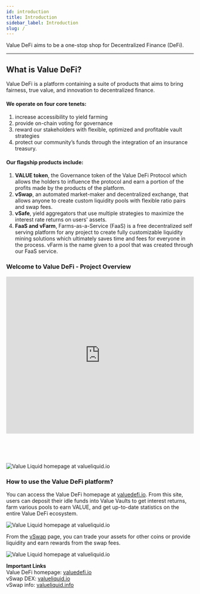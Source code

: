 ```yaml
---
id: introduction
title: Introduction
sidebar_label: Introduction
slug: /
---
```


Value DeFi aims to be a one-stop shop for Decentralized Finance (DeFi).

---


## **What is Value DeFi?**

Value DeFi is a platform containing a suite of products that aims to bring fairness, true value, and innovation to decentralized finance. 

#### **We operate on four core tenets:** 

1. increase accessibility to yield farming
2. provide on-chain voting for governance
3. reward our stakeholders with flexible, optimized and profitable vault strategies
4. protect our community’s funds through the integration of an insurance treasury.

#### Our flagship products include:

1. **VALUE token**, the Governance token of the Value DeFi Protocol which allows the holders to influence the protocol and earn a portion of the profits made by the products of the platform.  
2. **vSwap**, an automated market-maker and decentralized exchange, that allows anyone to create custom liquidity pools with flexible ratio pairs and swap fees. 
3. **vSafe**, yield aggregators that use multiple strategies to maximize the interest rate returns on users' assets.
4. **FaaS and vFarm**, Farms-as-a-Service (FaaS) is a free decentralized self serving platform for any project to create fully customizable liquidity mining solutions which ultimately saves time and fees for everyone in the process. vFarm is the name given to a pool that was created through our FaaS service.

### Welcome to Value DeFi - Project Overview

<iframe width="100%" height="422" src="https://www.youtube.com/embed/LKdKU_u9R9Y" frameborder="0" allow="accelerometer; autoplay; clipboard-write; encrypted-media; gyroscope; picture-in-picture" allowfullscreen></iframe>

<br/><br/><br/>

![Value Liquid homepage at valueliquid.io](img/seperator.png)

### **How to use the Value DeFi platform?**

You can access the Value DeFi homepage at [valuedefi.io](https://valuedefi.io).  From this site, users can deposit their idle funds into Value Vaults to get interest returns, farm various pools to earn VALUE, and get up-to-date statistics on the entire Value DeFi ecosystem. 

![Value Liquid homepage at valueliquid.io](img/home.png)

From the [vSwap](../products/value-liquid) page, you can trade your assets for other coins or provide liquidity and earn rewards from the swap fees.

![Value Liquid homepage at valueliquid.io](img/value_liquid.png)

**Important Links**  
Value DeFi homepage:  [valuedefi.io](https://valuedefi.io)  
vSwap DEX:       [valueliquid.io](https://valueliquid.io/)  
vSwap info:       [valueliquid.info](https://valueliquid.info) 


